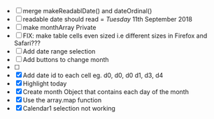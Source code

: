 - [ ] merge makeReadablDate() and dateOrdinal()
- [ ] readable date should read = _Tuesday_ 11th September 2018
- [ ] make monthArray Private
- [ ] FIX: make table cells even sized i.e different sizes in Firefox and Safari???
- [ ] Add date range selection
- [ ] Add buttons to change month
- [ ] 
- [x] Add date id to each cell eg. d0, d0, d0 d1, d3, d4 
- [x] Highlight today
- [x] Create month Object that contains each day of the month
- [x] Use the array.map function
- [x] Calendar1 selection not working